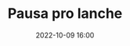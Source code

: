 ---
title: 'Pausa pro lanche'
type: span
speakers:
  - PHPeste
speakersPictures: []
picture: assets/images/schedule/phpeste.jpg
linkedin: 
twitter: 
instagram: 
date: '2022-10-09 16:00'
rooms:
  - 1
---